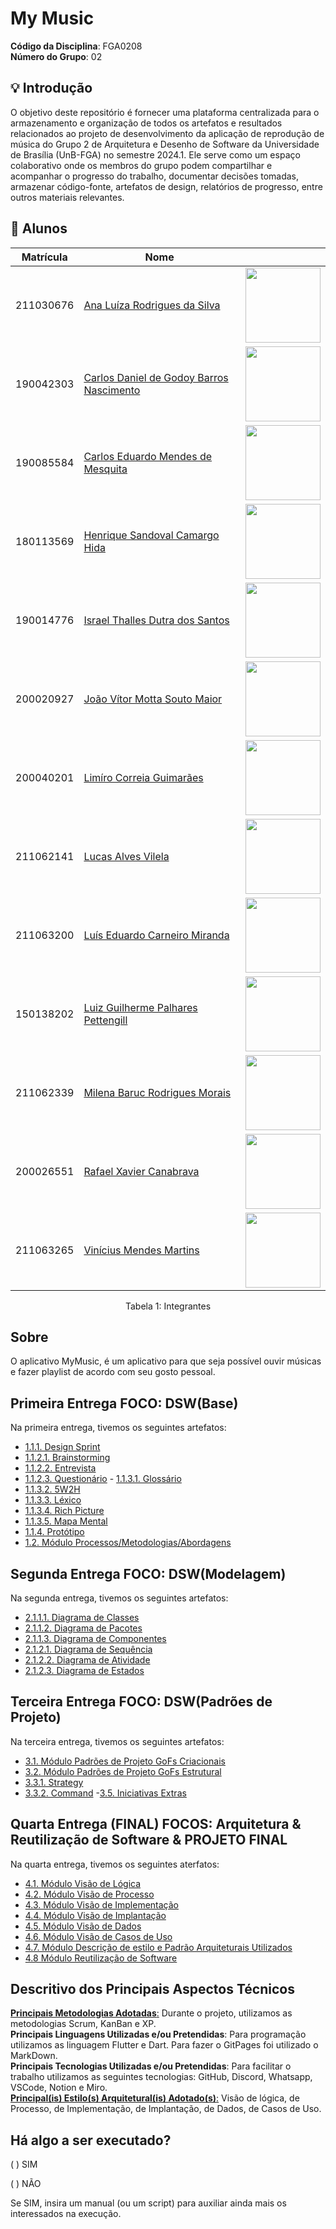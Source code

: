 # My Music

**Código da Disciplina**: FGA0208<br>
**Número do Grupo**: 02<br>

## 💡 Introdução

O objetivo deste repositório é fornecer uma plataforma centralizada para o armazenamento e organização de todos os artefatos e resultados relacionados ao projeto de desenvolvimento da aplicação de reprodução de música do Grupo 2 de Arquitetura e Desenho de Software da Universidade de Brasília (UnB-FGA) no semestre 2024.1. Ele serve como um espaço colaborativo onde os membros do grupo podem compartilhar e acompanhar o progresso do trabalho, documentar decisões tomadas, armazenar código-fonte, artefatos de design, relatórios de progresso, entre outros materiais relevantes.


## 👥 Alunos

<center>

| Matrícula   | Nome                                       |                                                                                          |
|-------------|--------------------------------------------|------------------------------------------------------------------------------------------|
| 211030676   | [Ana Luíza Rodrigues da Silva](https://github.com/analuizargds) | <img src="https://github.com/analuizargds.png" width="120px">                           |
| 190042303   | [Carlos Daniel de Godoy Barros Nascimento](https://github.com/CDGodoy) | <img src="https://github.com/CDGodoy.png" width="120px">                               |
| 190085584   | [Carlos Eduardo Mendes de Mesquita](https://github.com/CarlosEduardoMendesdeMesquita) | <img src="https://github.com/CarlosEduardoMendesdeMesquita.png" width="120px">           |
| 180113569   | [Henrique Sandoval Camargo Hida](https://github.com/HenriqueHida) | <img src="https://github.com/HenriqueHida.png" width="120px">                             |
| 190014776   | [Israel Thalles Dutra dos Santos](https://github.com/IsraelThalles) | <img src="https://github.com/IsraelThalles.png" width="120px">                           |
| 200020927   | [João Vítor Motta Souto Maior](https://github.com/Jvsoutomaior) | <img src="https://github.com/Jvsoutomaior.png" width="120px">                             |
| 200040201   | [Limíro Correia Guimarães](https://github.com/LimirioGuimaraes) | <img src="https://github.com/LimirioGuimaraes.png" width="120px">                         |
| 211062141   | [Lucas Alves Vilela](https://github.com/Lucas-AV) | <img src="https://github.com/Lucas-AV.png" width="120px">                                 |
| 211063200   | [Luís Eduardo Carneiro Miranda](https://github.com/LuisMiranda10) | <img src="https://github.com/LuisMiranda10.png" width="120px">                           |
| 150138202   | [Luiz Guilherme Palhares Pettengill](https://github.com/luizpettengill) | <img src="https://github.com/luizpettengill.png" width="120px">                         |
| 211062339   | [Milena Baruc Rodrigues Morais](https://github.com/MilenaBaruc) | <img src="https://github.com/MilenaBaruc.png" width="120px">                             |
| 200026551   | [Rafael Xavier Canabrava](https://github.com/rafaelxavierr) | <img src="https://github.com/rafaelxavierr.png" width="120px">                           |
| 211063265   | [Vinícius Mendes Martins](https://github.com/yabamiah) | <img src="https://github.com/yabamiah.png" width="120px">                                 |


Tabela 1: Integrantes
</center>

## Sobre

O aplicativo MyMusic, é um aplicativo para que seja possível ouvir músicas e fazer playlist de acordo com seu gosto pessoal.

## Primeira Entrega FOCO: DSW(Base)

Na primeira entrega, tivemos os seguintes artefatos:

- [1.1.1. Design Sprint](/docs/Base/Design%20Sprint.md)
- [1.1.2.1. Brainstorming](/docs/Base/brainstorming.md)
- [1.1.2.2. Entrevista](/docs/Base/entrevista.md)
- [1.1.2.3. Questionário](/docs/Base/questionario.md)    - [1.1.3.1. Glossário](/docs/Base/glossário.md)
- [1.1.3.2. 5W2H](/docs/Base/5w2h.md)
- [1.1.3.3. Léxico](/docs/Base/lexico.md)
- [1.1.3.4. Rich Picture](/docs/Base/richpicture.md)
- [1.1.3.5. Mapa Mental](/docs/Base/mapa_mental.md)
- [1.1.4. Protótipo](/docs/Base/prototipo.md)
- [1.2. Módulo Processos/Metodologias/Abordagens](/docs/Base/1.2.ProcessosMetodologiasAbordagens.md)

## Segunda Entrega FOCO: DSW(Modelagem)

Na segunda entrega, tivemos os seguintes artefatos:

- [2.1.1.1. Diagrama de Classes](/docs/Modelagem/diagramaClasses.md)
- [2.1.1.2. Diagrama de Pacotes](/docs/Modelagem/diagramaPacotes.md)
- [2.1.1.3. Diagrama de Componentes](/docs/Modelagem/diagramaComponentes.md)
- [2.1.2.1. Diagrama de Sequência](/docs/Modelagem/diagramaSequencia.md)
- [2.1.2.2. Diagrama de Atividade](/docs/Modelagem/diagramaAtividades.md)
- [2.1.2.3. Diagrama de Estados](/docs/Modelagem/diagramaEstados.md)

## Terceira Entrega FOCO: DSW(Padrões de Projeto)

Na terceira entrega, tivemos os seguintes artefatos:

- [3.1. Módulo Padrões de Projeto GoFs Criacionais](/docs/PadroesDeProjeto/GoFsCriacionais.md)
- [3.2. Módulo Padrões de Projeto GoFs Estrutural](/docs/PadroesDeProjeto/GoFsEstruturais.md)
- [3.3.1. Strategy](/docs/PadroesDeProjeto/GoFsExtras.md)
- [3.3.2. Command](/docs/PadroesDeProjeto/GoFsComportamentais.md)
-[3.5. Iniciativas Extras](/docs/PadroesDeProjeto/IniciativasExtras.md)

## Quarta Entrega (FINAL) FOCOS: Arquitetura & Reutilização de Software & PROJETO FINAL

Na quarta entrega, tivemos os seguintes aterfatos:

- [4.1. Módulo Visão de Lógica](/docs/ArquiteturaReutilizacao/visao-de-logica.md)
- [4.2. Módulo Visão de Processo](/docs/ArquiteturaReutilizacao/visao-de-processo.md)
- [4.3. Módulo Visão de Implementação](/docs/ArquiteturaReutilizacao/VisaoDeImplementacao.md)
- [4.4. Módulo Visão de Implantação](/docs/ArquiteturaReutilizacao/VisaoDeImplantacao.md)
- [4.5. Módulo Visão de Dados](/docs/ArquiteturaReutilizacao/visaoDados.md)
- [4.6. Módulo Visão de Casos de Uso](/docs/ArquiteturaReutilizacao/visao-casos-de-uso.md)
- [4.7. Módulo Descrição de estilo e Padrão Arquiteturais Utilizados](/docs/ArquiteturaReutilizacao/estiloEPadroesArquiteturais.md)
- [4.8 Módulo Reutilização de Software](/docs/ArquiteturaReutilizacao/reutilizacao.md)

## Descritivo dos Principais Aspectos Técnicos

[**Principais Metodologias Adotadas**:](.//Base/ProcessosMetodologiasAbordagens.md) Durante o projeto, utilizamos as metodologias Scrum, KanBan e XP.<br>
**Principais Linguagens Utilizadas e/ou Pretendidas**: Para programação utilizamos as linguagem Flutter e Dart. Para fazer o GitPages foi utilizado o MarkDown. <br>
**Principais Tecnologias Utilizadas e/ou Pretendidas**: Para facilitar o trabalho utilizamos as seguintes tecnologias: GitHub, Discord, Whatsapp, VSCode, Notion e Miro.<br>
[**Principal(is) Estilo(s) Arquitetural(is) Adotado(s)**:](.//ArquiteturaReutilizacao/estiloEPadroesArquiteturais.md) Visão de lógica, de Processo, de Implementação, de Implantação, de Dados, de Casos de Uso.<br>

## Há algo a ser executado?

( ) SIM

( ) NÃO

Se SIM, insira um manual (ou um script) para auxiliar ainda mais os interessados na execução.